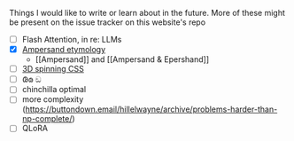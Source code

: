 Things I would like to write or learn about in the future.  More of these might be present on the issue tracker on this website's repo

- [ ] Flash Attention, in re: LLMs
- [x] [Ampersand etymology](http://haggardhawksblog.blogspot.com/2015/03/ampersand.html) 
	- [[Ampersand]] and [[Ampersand & Epershand]]
- [ ] [3D spinning CSS](https://x.st/spinning-diagrams-with-css/)
- [ ] 𐐘𐑀 ඞ
- [ ] chinchilla optimal
- [ ] more complexity (https://buttondown.email/hillelwayne/archive/problems-harder-than-np-complete/)
- [ ] QLoRA